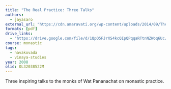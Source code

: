 ```yaml
---
title: "The Real Practice: Three Talks"
authors:
  - jayasaro
external_url: "https://cdn.amaravati.org/wp-content/uploads/2014/09/The-Real-Practice-Ajahn-Jayasaro.pdf"
formats: [pdf]
drive_links:
  - "https://drive.google.com/file/d/1QpO5FJrXS4kcQIpQPqqaRTtnNZWoq6Uc/view?usp=drivesdk"
course: monastic
tags:
  - navakovada
  - vinaya-studies
year: 2008
olid: OL32038522M
---
```


Three inspiring talks to the monks of Wat Pananachat on monastic practice.
